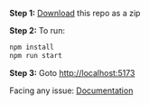 **Step 1:** [Download](https://github.com/thepranaygupta/html-tailwind-css-starter-pack/archive/refs/heads/main.zip) this repo as a zip

**Step 2:** To run:

```bash
npm install
npm run start
```

**Step 3:** Goto [http://localhost:5173](http://localhost:5173)

Facing any issue: [Documentation](https://tailwindcss.com/docs/installation/using-postcss)
